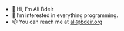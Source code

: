 - 👋 Hi, I’m Ali Bdeir
- 👀 I’m interested in everything programming.
- 📫 You can reach me at ali@bdeir.org

<!---
AliBdeir/AliBdeir is a ✨ special ✨ repository because its `README.md` (this file) appears on your GitHub profile.
You can click the Preview link to take a look at your changes.
--->
